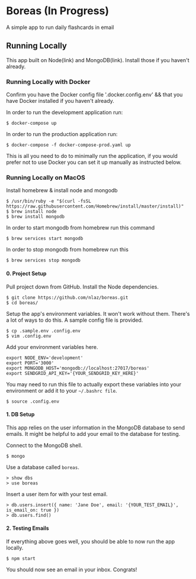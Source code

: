# Boreas (In Progress)
A simple app to run daily flashcards in email

## Running Locally
This app built on Node(link) and MongoDB(link). Install those if you haven't already.

### Running Locally with Docker
Confirm you have the Docker config file '.docker.config.env' && that you have Docker installed if you haven't already.

In order to run the development application run:
```
$ docker-compose up
```

In order to run the production application run:
```
$ docker-compose -f docker-compose-prod.yaml up
```

This is all you need to do to minimally run the application, if you would prefer not to use Docker you can set it up manually as instructed below.

### Running Locally on MacOS
Install homebrew & install node and mongodb
```
$ /usr/bin/ruby -e "$(curl -fsSL https://raw.githubusercontent.com/Homebrew/install/master/install)"
$ brew install node
$ brew install mongodb
```

In order to start mongodb from homebrew run this command
```
$ brew services start mongodb
```

In order to stop mongodb from homebrew run this
```
$ brew services stop mongodb
```

#### 0. Project Setup
Pull project down from GitHub. Install the Node dependencies.
```
$ git clone https://github.com/nlaz/boreas.git
$ cd boreas/
```

Setup the app's environment variables. It won't work without them. There's a lot of ways to do this. A sample config file is provided.
```
$ cp .sample.env .config.env
$ vim .config.env
```

Add your environment variables here.
```
export NODE_ENV='development'
export PORT='3000'
export MONGODB_HOST='mongodb://localhost:27017/boreas'
export SENDGRID_API_KEY='{YOUR_SENDGRID_KEY_HERE}'
```

You may need to run this file to actually export these variables into your environment or add it to your `~/.bashrc file`.
```
$ source .config.env
```

#### 1. DB Setup
This app relies on the user information in the MongoDB database to send emails. It might be helpful to add your email to the database for testing.

Connect to the MongoDB shell.
```
$ mongo
```

Use a database called `boreas`.
```
> show dbs
> use boreas
```
Insert a user item for with your test email.
```
> db.users.insert({ name: 'Jane Doe', email: '{YOUR_TEST_EMAIL}', is_email_on: true })
> db.users.find()
```

#### 2. Testing Emails
If everything above goes well, you should be able to now run the app locally.
```
$ npm start
```
You should now see an email in your inbox. Congrats!
